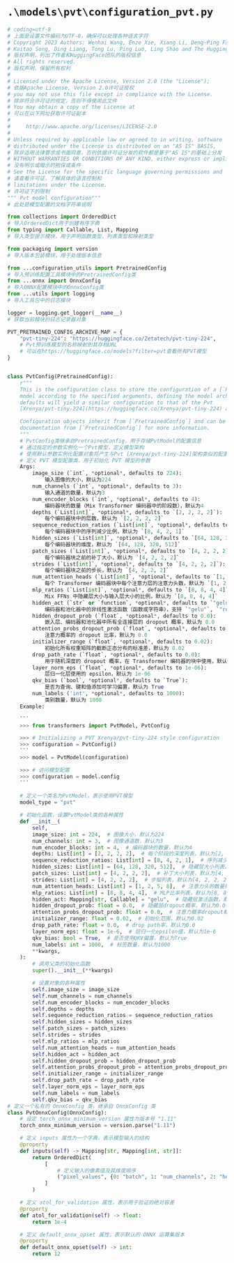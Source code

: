 # `.\models\pvt\configuration_pvt.py`

```py
# coding=utf-8
# 上面是设置文件编码为UTF-8，确保可以处理各种语言字符
# Copyright 2023 Authors: Wenhai Wang, Enze Xie, Xiang Li, Deng-Ping Fan,
# Kaitao Song, Ding Liang, Tong Lu, Ping Luo, Ling Shao and The HuggingFace Inc. team.
# 版权声明，列出了作者和HuggingFace团队的版权信息
# All rights reserved.
# 版权声明，保留所有权利
#
# Licensed under the Apache License, Version 2.0 (the "License");
# 依据Apache License, Version 2.0许可证授权
# you may not use this file except in compliance with the License.
# 除非符合许可证的规定，否则不得使用此文件
# You may obtain a copy of the License at
# 可以在以下网址获取许可证副本
#
#     http://www.apache.org/licenses/LICENSE-2.0
#
# Unless required by applicable law or agreed to in writing, software
# distributed under the License is distributed on an "AS IS" BASIS,
# 除非适用法律要求或书面同意，否则依据许可证分发的软件都是基于"AS IS"的基础上分发
# WITHOUT WARRANTIES OR CONDITIONS OF ANY KIND, either express or implied.
# 没有明示或暗示的担保或条件
# See the License for the specific language governing permissions and
# 请查看许可证，了解具体的语言控制和
# limitations under the License.
# 许可证下的限制
""" Pvt model configuration"""
# 此处是模型配置的文档字符串说明

from collections import OrderedDict
# 导入OrderedDict用于创建有序字典
from typing import Callable, List, Mapping
# 导入类型提示模块，用于声明函数类型、列表类型和映射类型

from packaging import version
# 导入版本包装模块，用于处理版本信息

from ...configuration_utils import PretrainedConfig
# 导入预训练配置工具模块中的PretrainedConfig类
from ...onnx import OnnxConfig
# 导入ONNX配置模块中的OnnxConfig类
from ...utils import logging
# 导入工具包中的日志模块

logger = logging.get_logger(__name__)
# 获取当前模块的日志记录器对象

PVT_PRETRAINED_CONFIG_ARCHIVE_MAP = {
    "pvt-tiny-224": "https://huggingface.co/Zetatech/pvt-tiny-224",
    # Pvt预训练模型的名称映射到其存档URL
    # 可以在https://huggingface.co/models?filter=pvt查看所有PVT模型
}


class PvtConfig(PretrainedConfig):
    r"""
    This is the configuration class to store the configuration of a [`PvtModel`]. It is used to instantiate an Pvt
    model according to the specified arguments, defining the model architecture. Instantiating a configuration with the
    defaults will yield a similar configuration to that of the Pvt
    [Xrenya/pvt-tiny-224](https://huggingface.co/Xrenya/pvt-tiny-224) architecture.

    Configuration objects inherit from [`PretrainedConfig`] and can be used to control the model outputs. Read the
    documentation from [`PretrainedConfig`] for more information.
    """
    # PvtConfig类继承自PretrainedConfig，用于存储PvtModel的配置信息
    # 通过指定的参数实例化一个Pvt模型，定义模型架构
    # 使用默认参数实例化配置对象将产生与Pvt [Xrenya/pvt-tiny-224]架构类似的配置
    # 定义 PVT 模型配置类，用于初始化 PVT 模型的参数
    Args:
        image_size (`int`, *optional*, defaults to 224):
            输入图像的大小，默认为224
        num_channels (`int`, *optional*, defaults to 3):
            输入通道的数量，默认为3
        num_encoder_blocks (`int`, *optional*, defaults to 4):
            编码器块的数量（Mix Transformer 编码器中的阶段数），默认为4
        depths (`List[int]`, *optional*, defaults to `[2, 2, 2, 2]`):
            每个编码器块中的层数，默认为 `[2, 2, 2, 2]`
        sequence_reduction_ratios (`List[int]`, *optional*, defaults to `[8, 4, 2, 1]`):
            每个编码器块中的序列减少比例，默认为 `[8, 4, 2, 1]`
        hidden_sizes (`List[int]`, *optional*, defaults to `[64, 128, 320, 512]`):
            每个编码器块的维度，默认为 `[64, 128, 320, 512]`
        patch_sizes (`List[int]`, *optional*, defaults to `[4, 2, 2, 2]`):
            每个编码器块之前的补丁大小，默认为 `[4, 2, 2, 2]`
        strides (`List[int]`, *optional*, defaults to `[4, 2, 2, 2]`):
            每个编码器块之前的步长，默认为 `[4, 2, 2, 2]`
        num_attention_heads (`List[int]`, *optional*, defaults to `[1, 2, 5, 8]`):
            每个 Transformer 编码器块中每个注意力层的注意力头数，默认为 `[1, 2, 5, 8]`
        mlp_ratios (`List[int]`, *optional*, defaults to `[8, 8, 4, 4]`):
            Mix FFNs 中隐藏层大小与输入层大小的比例，默认为 `[8, 8, 4, 4]`
        hidden_act (`str` or `function`, *optional*, defaults to `"gelu"`):
            编码器和池化器中的非线性激活函数（函数或字符串），支持 `"gelu"`, `"relu"`, `"selu"` 和 `"gelu_new"`, 默认为 `"gelu"`
        hidden_dropout_prob (`float`, *optional*, defaults to 0.0):
            嵌入层、编码器和池化器中所有全连接层的 dropout 概率，默认为 0.0
        attention_probs_dropout_prob (`float`, *optional*, defaults to 0.0):
            注意力概率的 dropout 比率，默认为 0.0
        initializer_range (`float`, *optional*, defaults to 0.02):
            初始化所有权重矩阵的截断正态分布的标准差，默认为 0.02
        drop_path_rate (`float`, *optional*, defaults to 0.0):
            用于随机深度的 dropout 概率，在 Transformer 编码器的块中使用，默认为 0.0
        layer_norm_eps (`float`, *optional*, defaults to 1e-06):
            层归一化层使用的 epsilon，默认为 1e-06
        qkv_bias (`bool`, *optional*, defaults to `True`):
            是否为查询、键和值添加可学习偏置，默认为 True
        num_labels ('int', *optional*, defaults to 1000):
            类别数量，默认为 1000
    Example:

    ```
    >>> from transformers import PvtModel, PvtConfig

    >>> # Initializing a PVT Xrenya/pvt-tiny-224 style configuration
    >>> configuration = PvtConfig()
    ```
    >>> model = PvtModel(configuration)

    >>> # 访问模型配置
    >>> configuration = model.config
    ```
    
    # 定义一个类名为PvtModel，表示使用PVT模型
    model_type = "pvt"

    # 初始化函数，设置PvtModel类的各种属性
    def __init__(
        self,
        image_size: int = 224,  # 图像大小，默认为224
        num_channels: int = 3,  # 图像通道数，默认为3
        num_encoder_blocks: int = 4,  # 编码器块的数量，默认为4
        depths: List[int] = [2, 2, 2, 2],  # 每个阶段的深度列表，默认为[2, 2, 2, 2]
        sequence_reduction_ratios: List[int] = [8, 4, 2, 1],  # 序列减少比例列表，默认为[8, 4, 2, 1]
        hidden_sizes: List[int] = [64, 128, 320, 512],  # 隐藏层大小列表，默认为[64, 128, 320, 512]
        patch_sizes: List[int] = [4, 2, 2, 2],  # 补丁大小列表，默认为[4, 2, 2, 2]
        strides: List[int] = [4, 2, 2, 2],  # 步幅列表，默认为[4, 2, 2, 2]
        num_attention_heads: List[int] = [1, 2, 5, 8],  # 注意力头的数量列表，默认为[1, 2, 5, 8]
        mlp_ratios: List[int] = [8, 8, 4, 4],  # MLP比率列表，默认为[8, 8, 4, 4]
        hidden_act: Mapping[str, Callable] = "gelu",  # 隐藏层激活函数，默认为'gelu'
        hidden_dropout_prob: float = 0.0,  # 隐藏层dropout概率，默认为0.0
        attention_probs_dropout_prob: float = 0.0,  # 注意力概率dropout概率，默认为0.0
        initializer_range: float = 0.02,  # 初始化范围，默认为0.02
        drop_path_rate: float = 0.0,  # drop path率，默认为0.0
        layer_norm_eps: float = 1e-6,  # 层归一化epsilon值，默认为1e-6
        qkv_bias: bool = True,  # 是否使用QKV偏置，默认为True
        num_labels: int = 1000,  # 标签数量，默认为1000
        **kwargs,
    ):
        # 调用父类的初始化函数
        super().__init__(**kwargs)

        # 设置对象的各种属性
        self.image_size = image_size
        self.num_channels = num_channels
        self.num_encoder_blocks = num_encoder_blocks
        self.depths = depths
        self.sequence_reduction_ratios = sequence_reduction_ratios
        self.hidden_sizes = hidden_sizes
        self.patch_sizes = patch_sizes
        self.strides = strides
        self.mlp_ratios = mlp_ratios
        self.num_attention_heads = num_attention_heads
        self.hidden_act = hidden_act
        self.hidden_dropout_prob = hidden_dropout_prob
        self.attention_probs_dropout_prob = attention_probs_dropout_prob
        self.initializer_range = initializer_range
        self.drop_path_rate = drop_path_rate
        self.layer_norm_eps = layer_norm_eps
        self.num_labels = num_labels
        self.qkv_bias = qkv_bias
# 定义一个私有的 OnnxConfig 类，继承自 OnnxConfig 类
class PvtOnnxConfig(OnnxConfig):
    # 设定 torch_onnx_minimum_version 属性为版本号 "1.11"
    torch_onnx_minimum_version = version.parse("1.11")

    # 定义 inputs 属性为一个字典，表示模型输入的结构
    @property
    def inputs(self) -> Mapping[str, Mapping[int, str]]:
        return OrderedDict(
            [
                # 定义输入的像素值及其维度顺序
                ("pixel_values", {0: "batch", 1: "num_channels", 2: "height", 3: "width"}),
            ]
        )

    # 定义 atol_for_validation 属性，表示用于验证的绝对容差
    @property
    def atol_for_validation(self) -> float:
        return 1e-4

    # 定义 default_onnx_opset 属性，表示默认的 ONNX 运算集版本
    @property
    def default_onnx_opset(self) -> int:
        return 12
```